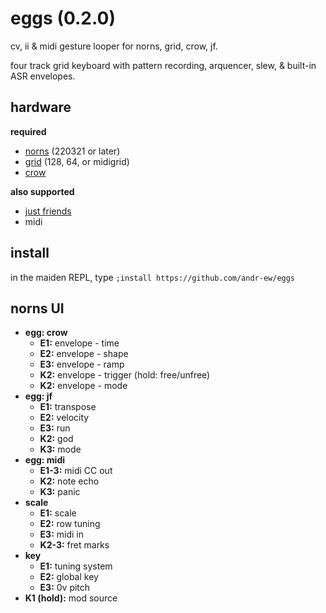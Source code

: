 # eggs (0.2.0)

cv, ii & midi gesture looper for norns, grid, crow, jf.

four track grid keyboard with pattern recording, arquencer, slew, & built-in ASR envelopes.

## hardware

**required**

- [norns](https://github.com/p3r7/awesome-monome-norns) (220321 or later)
- [grid](https://monome.org/docs/grid/) (128, 64, or midigrid)
- [crow](https://monome.org/docs/crow/)

**also supported**

- [just friends](https://www.whimsicalraps.com/products/just-friends?variant=5586981781533)
- midi

## install

in the maiden REPL, type `;install https://github.com/andr-ew/eggs`

## norns UI

- **egg: crow**
  - **E1:** envelope - time
  - **E2:** envelope - shape
  - **E3:** envelope - ramp
  - **K2:** envelope - trigger (hold: free/unfree)
  - **K2:** envelope - mode
- **egg: jf**
  - **E1:** transpose
  - **E2:** velocity
  - **E3:** run
  - **K2:** god
  - **K3:** mode
- **egg: midi**
  - **E1-3:** midi CC out 
  - **K2:** note echo
  - **K3:** panic
- **scale**
  - **E1:** scale
  - **E2:** row tuning
  - **E3:** midi in
  - **K2-3:** fret marks
- **key**
  - **E1:** tuning system
  - **E2:** global key
  - **E3:** 0v pitch
- **K1 (hold):** mod source
